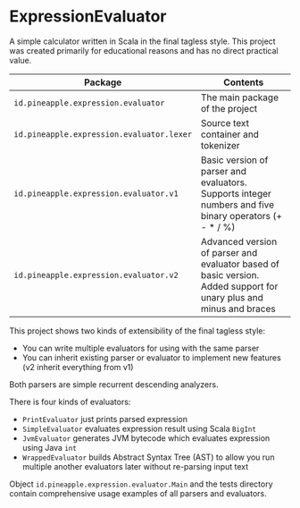 # ExpressionEvaluator
A simple calculator written in Scala in the final tagless style.
This project was created primarily for educational reasons and 
has no direct practical value.

| Package                                   | Contents                                                                                                           |
|-------------------------------------------|--------------------------------------------------------------------------------------------------------------------|
| `id.pineapple.expression.evaluator`       | The main package of the project                                                                                    |
| `id.pineapple.expression.evaluator.lexer` | Source text container and tokenizer                                                                                |
| `id.pineapple.expression.evaluator.v1`    | Basic version of parser and evaluators. Supports integer numbers and five binary operators (+ - * / %)             |
| `id.pineapple.expression.evaluator.v2`    | Advanced version of parser and evaluator based of basic version. Added support for unary plus and minus and braces |

This project shows two kinds of extensibility of the final tagless style:

* You can write multiple evaluators for using with the same parser
* You can inherit existing parser or evaluator to implement new features (v2 inherit everything from v1)

Both parsers are simple recurrent descending analyzers.

There is four kinds of evaluators:

* `PrintEvaluator` just prints parsed expression
* `SimpleEvaluator` evaluates expression result using Scala `BigInt`
* `JvmEvaluator` generates JVM bytecode which evaluates expression using Java `int`
* `WrappedEvaluator` builds Abstract Syntax Tree (AST) to allow you run multiple another evaluators later without re-parsing input text

Object `id.pineapple.expression.evaluator.Main` and the tests directory contain comprehensive usage examples of all parsers and evaluators.
